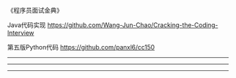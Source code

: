 《程序员面试金典》

Java代码实现
https://github.com/Wang-Jun-Chao/Cracking-the-Coding-Interview


第五版Python代码
https://github.com/panxl6/cc150



---------------------------------------------------------------------------------------------------------------------




---------------------------------------------------------------------------------------------------------------------





---------------------------------------------------------------------------------------------------------------------



